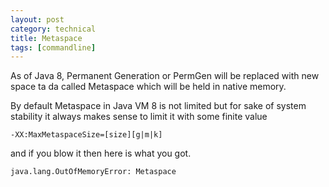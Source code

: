 ```yaml
---
layout: post
category: technical
title: Metaspace
tags: [commandline]
---
```


As of Java 8, Permanent Generation or PermGen will be replaced with new space ta da called Metaspace which will be held in native memory.

By default Metaspace in Java VM 8 is not limited but for sake of system stability it always makes sense to limit it with some finite value

`-XX:MaxMetaspaceSize=[size][g|m|k]`

and if you blow it then here is what you got.

`java.lang.OutOfMemoryError: Metaspace`